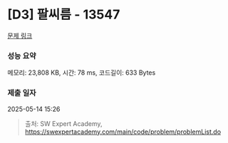 # [D3] 팔씨름 - 13547 

[문제 링크](https://swexpertacademy.com/main/code/problem/problemDetail.do?contestProbId=AX6PP9G6p1sDFAS9) 

### 성능 요약

메모리: 23,808 KB, 시간: 78 ms, 코드길이: 633 Bytes

### 제출 일자

2025-05-14 15:26



> 출처: SW Expert Academy, https://swexpertacademy.com/main/code/problem/problemList.do